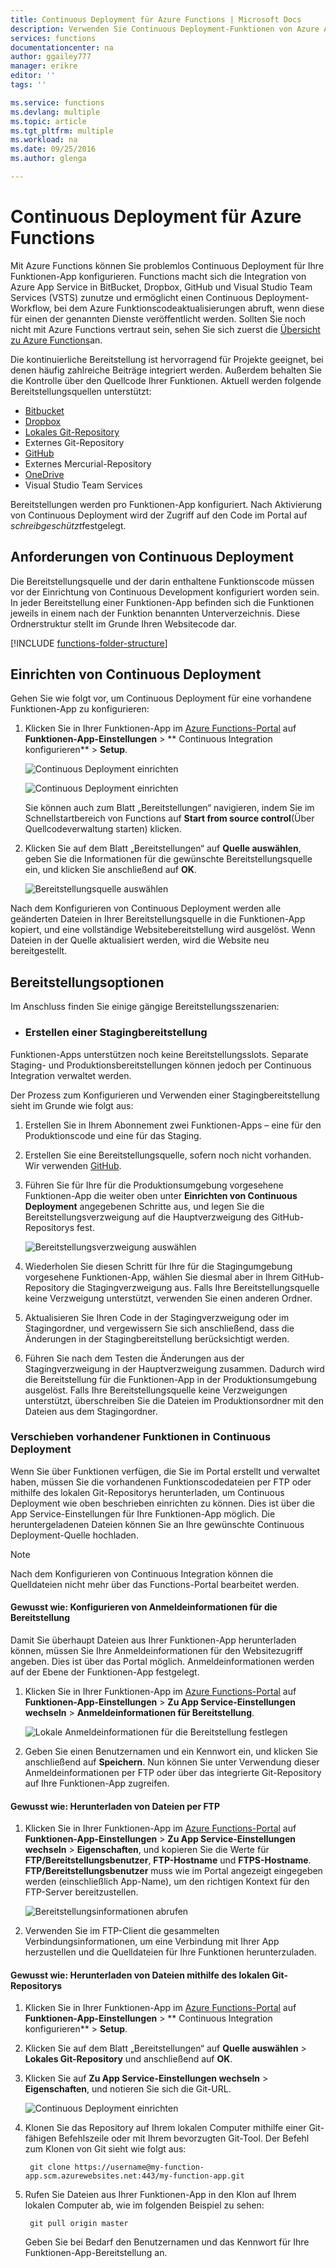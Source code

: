 ```yaml
---
title: Continuous Deployment für Azure Functions | Microsoft Docs
description: Verwenden Sie Continuous Deployment-Funktionen von Azure App Service, um Ihre Azure-Funktionen zu veröffentlichen.
services: functions
documentationcenter: na
author: ggailey777
manager: erikre
editor: ''
tags: ''

ms.service: functions
ms.devlang: multiple
ms.topic: article
ms.tgt_pltfrm: multiple
ms.workload: na
ms.date: 09/25/2016
ms.author: glenga

---
```

# <a name="continuous-deployment-for-azure-functions"></a>Continuous Deployment für Azure Functions
Mit Azure Functions können Sie problemlos Continuous Deployment für Ihre Funktionen-App konfigurieren. Functions macht sich die Integration von Azure App Service in BitBucket, Dropbox, GitHub und Visual Studio Team Services (VSTS) zunutze und ermöglicht einen Continuous Deployment-Workflow, bei dem Azure Funktionscodeaktualisierungen abruft, wenn diese für einen der genannten Dienste veröffentlicht werden. Sollten Sie noch nicht mit Azure Functions vertraut sein, sehen Sie sich zuerst die [Übersicht zu Azure Functions](functions-overview.md)an.

Die kontinuierliche Bereitstellung ist hervorragend für Projekte geeignet, bei denen häufig zahlreiche Beiträge integriert werden. Außerdem behalten Sie die Kontrolle über den Quellcode Ihrer Funktionen. Aktuell werden folgende Bereitstellungsquellen unterstützt:

* [Bitbucket](https://bitbucket.org/)
* [Dropbox](https://bitbucket.org/)
* [Lokales Git-Repository](../app-service-web/app-service-deploy-local-git.md)
* Externes Git-Repository
* [GitHub]
* Externes Mercurial-Repository
* [OneDrive](https://onedrive.live.com/)
* Visual Studio Team Services

Bereitstellungen werden pro Funktionen-App konfiguriert. Nach Aktivierung von Continuous Deployment wird der Zugriff auf den Code im Portal auf *schreibgeschützt*festgelegt.

## <a name="continuous-deployment-requirements"></a>Anforderungen von Continuous Deployment
Die Bereitstellungsquelle und der darin enthaltene Funktionscode müssen vor der Einrichtung von Continuous Development konfiguriert worden sein. In jeder Bereitstellung einer Funktionen-App befinden sich die Funktionen jeweils in einem nach der Funktion benannten Unterverzeichnis. Diese Ordnerstruktur stellt im Grunde Ihren Websitecode dar. 

[!INCLUDE [functions-folder-structure](../../includes/functions-folder-structure.md)]

## <a name="setting-up-continuous-deployment"></a>Einrichten von Continuous Deployment
Gehen Sie wie folgt vor, um Continuous Deployment für eine vorhandene Funktionen-App zu konfigurieren:

1. Klicken Sie in Ihrer Funktionen-App im [Azure Functions-Portal](https://functions.azure.com/signin) auf **Funktionen-App-Einstellungen** > ** Continuous Integration konfigurieren** > **Setup**.
   
    ![Continuous Deployment einrichten](./media/functions-continuous-deployment/setup-deployment.png)
   
    ![Continuous Deployment einrichten](./media/functions-continuous-deployment/setup-deployment-1.png)
   
    Sie können auch zum Blatt „Bereitstellungen“ navigieren, indem Sie im Schnellstartbereich von Functions auf **Start from source control**(Über Quellcodeverwaltung starten) klicken.
2. Klicken Sie auf dem Blatt „Bereitstellungen“ auf **Quelle auswählen**, geben Sie die Informationen für die gewünschte Bereitstellungsquelle ein, und klicken Sie anschließend auf **OK**.
   
    ![Bereitstellungsquelle auswählen](./media/functions-continuous-deployment/choose-deployment-source.png)

Nach dem Konfigurieren von Continuous Deployment werden alle geänderten Dateien in Ihrer Bereitstellungsquelle in die Funktionen-App kopiert, und eine vollständige Websitebereitstellung wird ausgelöst. Wenn Dateien in der Quelle aktualisiert werden, wird die Website neu bereitgestellt.

## <a name="deployment-options"></a>Bereitstellungsoptionen
Im Anschluss finden Sie einige gängige Bereitstellungsszenarien:

* ### <a name="create-a-staging-deployment"></a>Erstellen einer Stagingbereitstellung

Funktionen-Apps unterstützen noch keine Bereitstellungsslots. Separate Staging- und Produktionsbereitstellungen können jedoch per Continuous Integration verwaltet werden.

Der Prozess zum Konfigurieren und Verwenden einer Stagingbereitstellung sieht im Grunde wie folgt aus:

1. Erstellen Sie in Ihrem Abonnement zwei Funktionen-Apps – eine für den Produktionscode und eine für das Staging. 
2. Erstellen Sie eine Bereitstellungsquelle, sofern noch nicht vorhanden. Wir verwenden [GitHub].
3. Führen Sie für Ihre für die Produktionsumgebung vorgesehene Funktionen-App die weiter oben unter **Einrichten von Continuous Deployment** angegebenen Schritte aus, und legen Sie die Bereitstellungsverzweigung auf die Hauptverzweigung des GitHub-Repositorys fest.
   
    ![Bereitstellungsverzweigung auswählen](./media/functions-continuous-deployment/choose-deployment-branch.png)
4. Wiederholen Sie diesen Schritt für Ihre für die Stagingumgebung vorgesehene Funktionen-App, wählen Sie diesmal aber in Ihrem GitHub-Repository die Stagingverzweigung aus. Falls Ihre Bereitstellungsquelle keine Verzweigung unterstützt, verwenden Sie einen anderen Ordner.
5. Aktualisieren Sie Ihren Code in der Stagingverzweigung oder im Stagingordner, und vergewissern Sie sich anschließend, dass die Änderungen in der Stagingbereitstellung berücksichtigt werden.
6. Führen Sie nach dem Testen die Änderungen aus der Stagingverzweigung in der Hauptverzweigung zusammen. Dadurch wird die Bereitstellung für die Funktionen-App in der Produktionsumgebung ausgelöst. Falls Ihre Bereitstellungsquelle keine Verzweigungen unterstützt, überschreiben Sie die Dateien im Produktionsordner mit den Dateien aus dem Stagingordner.

### <a name="move-existing-functions-to-continuous-deployment"></a>Verschieben vorhandener Funktionen in Continuous Deployment
Wenn Sie über Funktionen verfügen, die Sie im Portal erstellt und verwaltet haben, müssen Sie die vorhandenen Funktionscodedateien per FTP oder mithilfe des lokalen Git-Repositorys herunterladen, um Continuous Deployment wie oben beschrieben einrichten zu können. Dies ist über die App Service-Einstellungen für Ihre Funktionen-App möglich. Die heruntergeladenen Dateien können Sie an Ihre gewünschte Continuous Deployment-Quelle hochladen.

> [!NOTE]
> Nach dem Konfigurieren von Continuous Integration können die Quelldateien nicht mehr über das Functions-Portal bearbeitet werden.
> 
> 

#### <a name="how-to:-configure-deployment-credentials"></a>Gewusst wie: Konfigurieren von Anmeldeinformationen für die Bereitstellung
Damit Sie überhaupt Dateien aus Ihrer Funktionen-App herunterladen können, müssen Sie Ihre Anmeldeinformationen für den Websitezugriff angeben. Dies ist über das Portal möglich. Anmeldeinformationen werden auf der Ebene der Funktionen-App festgelegt.

1. Klicken Sie in Ihrer Funktionen-App im [Azure Functions-Portal](https://functions.azure.com/signin) auf **Funktionen-App-Einstellungen** > **Zu App Service-Einstellungen wechseln** > **Anmeldeinformationen für Bereitstellung**.
   
    ![Lokale Anmeldeinformationen für die Bereitstellung festlegen](./media/functions-continuous-deployment/setup-deployment-credentials.png)
2. Geben Sie einen Benutzernamen und ein Kennwort ein, und klicken Sie anschließend auf **Speichern**. Nun können Sie unter Verwendung dieser Anmeldeinformationen per FTP oder über das integrierte Git-Repository auf Ihre Funktionen-App zugreifen.

#### <a name="how-to:-download-files-using-ftp"></a>Gewusst wie: Herunterladen von Dateien per FTP
1. Klicken Sie in Ihrer Funktionen-App im [Azure Functions-Portal](https://functions.azure.com/signin) auf **Funktionen-App-Einstellungen** > **Zu App Service-Einstellungen wechseln** > **Eigenschaften**, und kopieren Sie die Werte für **FTP/Bereitstellungsbenutzer**, **FTP-Hostname** und **FTPS-Hostname**.  
   **FTP/Bereitstellungsbenutzer** muss wie im Portal angezeigt eingegeben werden (einschließlich App-Name), um den richtigen Kontext für den FTP-Server bereitzustellen.
   
    ![Bereitstellungsinformationen abrufen](./media/functions-continuous-deployment/get-deployment-credentials.png)
2. Verwenden Sie im FTP-Client die gesammelten Verbindungsinformationen, um eine Verbindung mit Ihrer App herzustellen und die Quelldateien für Ihre Funktionen herunterzuladen.

#### <a name="how-to:-download-files-using-the-local-git-repository"></a>Gewusst wie: Herunterladen von Dateien mithilfe des lokalen Git-Repositorys
1. Klicken Sie in Ihrer Funktionen-App im [Azure Functions-Portal](https://functions.azure.com/signin) auf **Funktionen-App-Einstellungen** > ** Continuous Integration konfigurieren** > **Setup**.
2. Klicken Sie auf dem Blatt „Bereitstellungen“ auf **Quelle auswählen** > **Lokales Git-Repository** und anschließend auf **OK**.
3. Klicken Sie auf **Zu App Service-Einstellungen wechseln** > **Eigenschaften**, und notieren Sie sich die Git-URL. 
   
    ![Continuous Deployment einrichten](./media/functions-continuous-deployment/get-local-git-deployment-url.png)
4. Klonen Sie das Repository auf Ihrem lokalen Computer mithilfe einer Git-fähigen Befehlszeile oder mit Ihrem bevorzugten Git-Tool. Der Befehl zum Klonen von Git sieht wie folgt aus:
   
        git clone https://username@my-function-app.scm.azurewebsites.net:443/my-function-app.git
5. Rufen Sie Dateien aus Ihrer Funktionen-App in den Klon auf Ihrem lokalen Computer ab, wie im folgenden Beispiel zu sehen:
   
        git pull origin master
   
    Geben Sie bei Bedarf den Benutzernamen und das Kennwort für Ihre Funktionen-App-Bereitstellung an.  

[GitHub]: https://github.com/



<!--HONumber=Oct16_HO2-->


